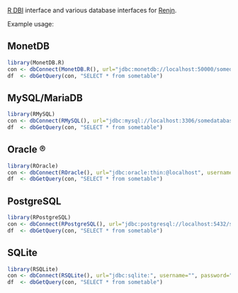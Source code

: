[R DBI](http://cran.r-project.org/web/packages/DBI/index.html) interface and various database interfaces for [Renjn](http://www.renjin.org/).

Example usage:

## MonetDB
```R
library(MonetDB.R)
con <- dbConnect(MonetDB.R(), url="jdbc:monetdb://localhost:50000/somedatabase", username="monetdb", password="monetdb")
df  <- dbGetQuery(con, "SELECT * from sometable")
```

## MySQL/MariaDB
```R
library(RMySQL)
con <- dbConnect(RMySQL(), url="jdbc:mysql://localhost:3306/somedatabase", username="someuser", password="somepass")
df  <- dbGetQuery(con, "SELECT * from sometable")
```

## Oracle ®
```R
library(ROracle)
con <- dbConnect(ROracle(), url="jdbc:oracle:thin:@localhost", username="someuser", password="somepass")
df  <- dbGetQuery(con, "SELECT * from sometable")
```

## PostgreSQL
```R
library(RPostgreSQL)
con <- dbConnect(RPostgreSQL(), url="jdbc:postgresql://localhost:5432/somedatabase", username="someuser", password="somepass")
df  <- dbGetQuery(con, "SELECT * from sometable")
```

## SQLite
```R
library(RSQLite)
con <- dbConnect(RSQLite(), url="jdbc:sqlite:", username="", password="")
df  <- dbGetQuery(con, "SELECT * from sometable")
``` 